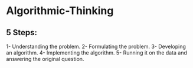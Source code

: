 # Algorithmic-Thinking

## 5 Steps:

1- Understanding the problem. 
2- Formulating the problem. 
3- Developing an algorithm. 
4- Implementing the algorithm. 
5- Running it on the data and answering the original question.

